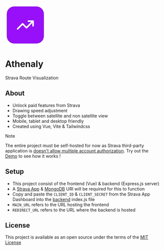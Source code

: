 ![](/public/logo.png)
# Athenaly
Strava Route Visualization

## About
- Unlock paid features from Strava
- Drawing speed adjustment
- Toggle between satellite and non satellite view
- Mobile, tablet and desktop friendly
- Created using Vue, Vite & Tailwindcss

> [!NOTE]  
> The entire project must be self-hosted for now as Strava third-party application is [doesn't allow multiple account authorization](https://communityhub.strava.com/developers-api-7/strava-api-multiple-account-authorization-1729). Try out the [Demo](https://athenaly.vercel.app/demo) to see how it works !

## Setup
- This project consist of the frontend (Vue) & backend (Express.js server)
- A [Strava App](https://developers.strava.com) & [MongoDB](https://www.mongodb.com/) URI will be required for this to function
- Copy and paste the `CLIENT_ID` & `CLIENT_SECRET` from the Strava App Dashboard into the [backend](/server) index.js file
- `MAIN_URL` refers to the URL hosting the frontend
- `REDIRECT_URL` refers to the URL where the backend is hosted

## License
This project is available as an open source under the terms of the [MIT License](/LICENSE)
